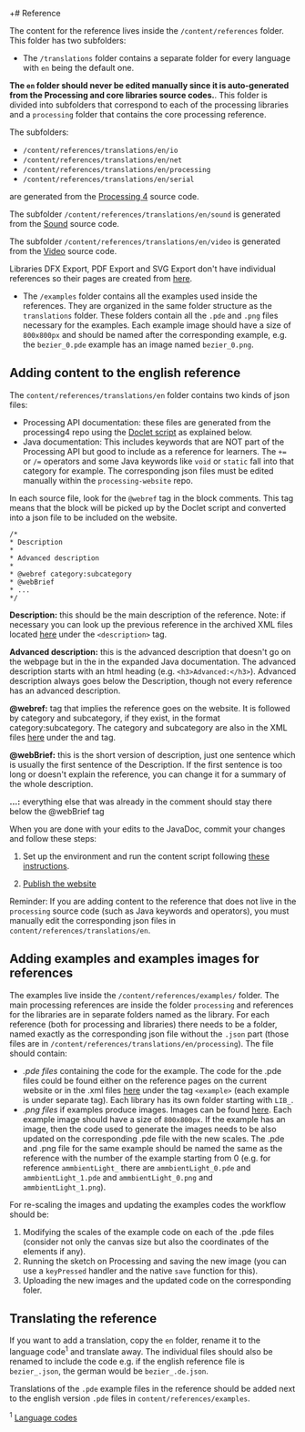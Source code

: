 +# Reference

The content for the reference lives inside the `/content/references` folder. This folder has two subfolders:

- The `/translations` folder contains a separate folder for every language with `en` being the default one.

**The `en` folder should never be edited manually since it is auto-generated from the Processing and core libraries source codes.**. This folder is divided into subfolders that correspond to each of the processing libraries and a `processing` folder that contains the core processing reference.

The subfolders:

- `/content/references/translations/en/io`
- `/content/references/translations/en/net`
- `/content/references/translations/en/processing`
- `/content/references/translations/en/serial`

are generated from the [Processing 4](https://github.com/processing/processing4) source code.

The subfolder `/content/references/translations/en/sound` is generated from the [Sound](https://github.com/processing/processing-sound) source code.

The subfolder `/content/references/translations/en/video` is generated from the [Video](https://github.com/processing/processing-video) source code.

Libraries DFX Export, PDF Export and SVG Export don't have individual references so their pages are created from [here](https://github.com/processing/processing-website/tree/master/content/pages/libraries).

- The `/examples` folder contains all the examples used inside the references. They are organized in the same folder structure as the `translations` folder. These folders contain all the `.pde` and `.png` files necessary for the examples. Each example image should have a size of `800x800px` and should be named after the corresponding example, e.g. the `bezier_0.pde` example has an image named `bezier_0.png`.

## Adding content to the english reference

The `content/references/translations/en` folder contains two kinds of json files:
* Processing API documentation: these files are generated from the processing4 repo using the [Doclet script](https://github.com/processing/processing-doclet/blob/main/README.md) as explained below.
* Java documentation: This includes keywords that are NOT part of the Processing API but good to include as a reference for learners. The `+=` or `/=` operators and some Java keywords like `void` or `static` fall into that category for example. The corresponding json files must be edited manually within the `processing-website` repo.

In each source file, look for the `@webref` tag in the block comments. This tag means that the block will be picked up by the Doclet script and converted into a json file to be included on the website.

```
/*
* Description
*
* Advanced description
*
* @webref category:subcategory
* @webBrief
* ...
*/
```

**Description:** this should be the main description of the reference. Note: if necessary you can look up the previous reference in the archived XML files located [here](https://github.com/processing/processing-docs/tree/master/content/api_en) under the `<description>` tag.

**Advanced description:** this is the advanced description that doesn't go on the webpage but in the in the expanded Java documentation. The advanced description starts with an html heading (e.g. `<h3>Advanced:</h3>`). Advanced description always goes below the Description, though not every reference has an advanced description. 

**@webref:** tag that implies the reference goes on the website. It is followed by category and subcategory, if they exist, in the format category:subcategory. The category and subcategory are also in the XML files [here](https://github.com/processing/processing-docs/tree/master/content/api_en) under the <category> and <subcategory> tag.

**@webBrief:** this is the short version of description, just one sentence which is usually the first sentence of the Description. If the first sentence is too long or doesn't explain the reference, you can change it for a summary of the whole description.

**...:** everything else that was already in the comment should stay there below the @webBrief tag

When you are done with your edits to the JavaDoc, commit your changes and follow these steps:

1. Set up the environment and run the content script following [these instructions](https://github.com/processing/processing-doclet/blob/main/README.md).

2. [Publish the website](/docs/publish.md)

Reminder: If you are adding content to the reference that does not live in the `processing` source code (such as Java keywords and operators), you must manually edit the corresponding json files in `content/references/translations/en`.

## Adding examples and examples images for references

The examples live inside the `/content/references/examples/` folder. The main processing references are inside the folder `processing` and references for the libraries are in separate folders named as the library. For each reference (both for processing and libraries) there needs to be a folder, named exactly as the corresponding json file without the `.json` part (those files are in `/content/references/translations/en/processing`). The file should contain:

- _.pde files_ containing the code for the example. The code for the .pde files could be found either on the reference pages on the current website or in the .xml files [here](https://github.com/processing/processing-docs/tree/master/content/api_en) under the tag `<example>` (each example is under separate tag). Each library has its own folder starting with `LIB_`.
- _.png files_ if examples produce images. Images can be found [here](https://github.com/processing/processing-docs/tree/master/content/api_media). Each example image should have a size of `800x800px`. If the example has an image, then the code used to generate the images needs to be also updated on the corresponding .pde file with the new scales. The .pde and .png file for the same example should be named the same as the reference with the number of the example starting from 0 (e.g. for reference `ammbientLight_` there are `ammbientLight_0.pde` and `ammbientLight_1.pde` and `ammbientLight_0.png` and `ammbientLight_1.png`).

For re-scaling the images and updating the examples codes the workflow should be:

1. Modifying the scales of the example code on each of the .pde files (consider not only the canvas size but also the coordinates of the elements if any).
2. Running the sketch on Processing and saving the new image (you can use a `keyPressed` handler and the native `save` function for this).
3. Uploading the new images and the updated code on the corresponding foler.

## Translating the reference

If you want to add a translation, copy the `en` folder, rename it to the language code<sup>1</sup> and translate away. The individual files should also be renamed to include the code e.g. if the english reference file is `bezier_.json`, the german would be `bezier_.de.json`.

Translations of the `.pde` example files in the reference should be added next to the english version `.pde` files in `content/references/examples`.


<sup>1</sup> [Language codes](https://en.wikipedia.org/wiki/List_of_ISO_639-1_codes)
